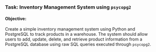 ### Task: Inventory Management System using `psycopg2`

#### Objective:
Create a simple inventory management system using Python and PostgreSQL to track products in a warehouse. The system should allow users to add, update, delete, and retrieve product information from a PostgreSQL database using raw SQL queries executed through `psycopg2`.
